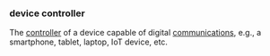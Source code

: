 ### device controller

<p class="c8"><span>The </span><span class="c2"><a class="c3" href="#h.gemoqe2m303z">controller</a></span><span>&nbsp;of a device capable of digital </span><span class="c2"><a class="c3" href="#h.w02a6srdng3j">communications</a></span><span class="c0">, e.g., a smartphone, tablet, laptop, IoT device, etc.</span></p>